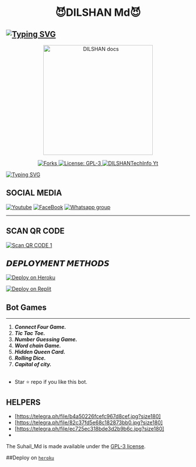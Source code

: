  <h1 align="center"> 😈DILSHAN Md😈 </h1> 
<WhatsApp use. </p>

## [![Typing SVG](https://readme-typing-svg.herokuapp.com?font=Rockstar-ExtraBold&color=50FF16&lines=HELLO+IM+KING+DILSHAN-MD+WHATSAPP+BOT)](https://git.io/typing-svg)

<p align="center">
  <a href="https://youtube.com/@gamingewingyt6216">
    <img alt="DILSHAN docs" height="300" src="https://telegra.ph/file/ee94f45fbc7eefb83f65f.jpg">
  </a>
</p>
   
   
<p align="center">
  <a href="" target="_blank">
    <img alt="Forks" src="https://img.shields.io/github/forks/Maduradilshan/DILSHAN-Md" />
  </a>
  <a aria-label="DILSHAN_Md is free to use" href="https://github.com/Maduradilshan/DILSHAN-Md/blob/main/LICENCE" target="_blank">
    <img alt="License: GPL-3" src="https://badges.frapsoft.com/os/gpl/gpl.png?v=103)](https://opensource.org/licenses/GPL-3.0/" target="_blank" />
  </a>
  <a aria-label="DILSHAN_Md is free to use" href="https://youtube.com/@gamingewingyt6216" target="_blank">
    <img alt="DILSHANTechInfo Yt" src="https://img.shields.io/youtube/channel/subscribers/UCU071AMRqcd5mfTdCgJFwPg" target="_blank" />
  </a>

[![Typing SVG](https://readme-typing-svg.herokuapp.com?font=Rockstar-ExtraBold&color=F33A6A&lines=𝗪𝗘𝗟𝗟𝗖𝗢𝗠+𝐓𝐨+𝗗𝗜𝗟𝗦𝗛𝗔𝗡𝗔-𝗠𝗗+𝗕𝗢𝗧.;𝙿𝙾𝚆𝙴𝚁𝙳+𝙱𝚈:+𝙲𝚈𝙱𝙴𝚁+𝙳𝙴𝚇𝙸𝚃𝙷𝙴𝙼;ℂ𝕣𝕖𝕒𝕥𝕖𝕕+𝕓𝕪:+𝔻𝕀𝕃𝕊ℍ𝔸ℕ;😘එයිමෙ+සුපිරි+යට+බොට්+හදන්න+ඕන💖;😁උදව්වක්+ඕන+නම්+කියන්න🍁)](https://git.io/typing-svg)

## SOCIAL MEDIA
[![Youtube](https://telegra.ph/file/eebe86c26e98ffeae39ea.jpg)](https://youtube.com/@gamingewingyt6216) [![FaceBook](https://telegra.ph/file/7d9dcbcad846a646f09f0.jpg)](https://www.facebook.com/profile.php?id=100095208556360&mibextid=ZbWKwL.php?id=100078146263566&mibextid=ZbWKwL) [![Whatsapp group](https://telegra.ph/file/99460844d012cad1b7ee4.jpg)](https://chat.whatsapp.com/DcCv0zXT8qA5S4YPKcSrzT)

 
--- 

 ## SCAN QR CODE
[![Scan QR CODE 1](https://i.imgur.com/ouR5zv8.jpg)](https://replit.com/@VajiraRathnayak/DILSHAN-MD-BOT?v=1)

 

## 𝘿𝙀𝙋𝙇𝙊𝙔𝙈𝙀𝙉𝙏 𝙈𝙀𝙏𝙃𝙊𝘿𝙎

   
 [![Deploy on Heroku](https://www.herokucdn.com/deploy/button.svg)](https://dashboard.heroku.com/new?template=https://github.com/Maduradilshan/DILSHAN-MD)

[![Deploy on Replit](https://repl.it/badge/github/quiec/whatsAlfa)](https://replit.com/github.com/Maduradilshan/DILSHAN-MD)
 
 

 

## Bot Games
---
1. ***Connect Four Game.***
2.  ***Tic Tac Toe.***
3.  ***Number Guessing Game.***
4.  ***Word chain Game.***
5.  ***Hidden Queen Card.***
6.  ***Rolling Dice.***
6.  ***Capital of city.***
##


- Star ⭐ repo if you like this bot.



## HELPERS 
-  [https://telegra.ph/file/b4a50226fcefc967d8cef.jpg?size180]
-  [https://telegra.ph/file/82c37fd5e68c182873bb0.jpg?size180]
-  [https://telegra.ph/file/ec725ec318bde3d2b9b6c.jpg?size180]
-  


The Suhail_Md is made available under the [GPL-3 license](https://github.com/Maduradilshan/DILSHAN-MD/blob/main/LICENCE).

##Deploy on [`heroku`]( https://dashboard.heroku.com/new?template=https://github.com/DILSHANTechInfo/DILSHAN-Md)
